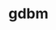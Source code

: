---
title: "gdbm"
layout: cache
categories: [package, develop-2024-10-27]
meta: {"versions": ["1.23"], "compilers": ["apple-clang@=15.0.0", "cce@=15.0.1", "gcc@=10.2.1", "gcc@=11.1.0", "gcc@=11.4.0", "gcc@=12.3.0", "gcc@=12.4.0", "gcc@=13.2.0", "gcc@=7.3.1", "gcc@=7.5.0", "gcc@=9.4.0", "oneapi@=2024.1.0", "oneapi@=2024.2.1"], "oss": ["amzn2", "centos7", "rhel8", "ubuntu18.04", "ubuntu20.04", "ubuntu22.04", "ubuntu24.04", "ventura"], "platforms": ["darwin", "linux"], "targets": ["aarch64", "neoverse_n1", "neoverse_v1", "neoverse_v2", "ppc64le", "x86_64_v3", "x86_64_v4", "zen4"], "stacks": ["aws-isc", "aws-isc-aarch64", "aws-pcluster-neoverse_v1", "aws-pcluster-x86_64_v4", "build_systems", "data-vis-sdk", "developer-tools-darwin", "developer-tools-manylinux2014", "e4s", "e4s-cray-rhel", "e4s-neoverse-v2", "e4s-neoverse_v1", "e4s-oneapi", "e4s-power", "e4s-rocm-external", "ml-darwin-aarch64-mps", "ml-linux-x86_64-cpu", "ml-linux-x86_64-cuda", "ml-linux-x86_64-rocm", "radiuss", "radiuss-aws", "radiuss-aws-aarch64", "root", "tutorial"], "num_specs": 21, "num_specs_by_stack": {"developer-tools-darwin": 1, "ml-darwin-aarch64-mps": 1, "root": 21, "radiuss-aws-aarch64": 2, "aws-isc-aarch64": 2, "aws-pcluster-neoverse_v1": 2, "aws-pcluster-x86_64_v4": 4, "radiuss-aws": 1, "aws-isc": 1, "e4s-cray-rhel": 1, "developer-tools-manylinux2014": 1, "radiuss": 1, "build_systems": 1, "e4s-power": 1, "data-vis-sdk": 1, "e4s-neoverse_v1": 1, "e4s-neoverse-v2": 1, "e4s-rocm-external": 1, "e4s": 1, "tutorial": 2, "e4s-oneapi": 1, "ml-linux-x86_64-cpu": 1, "ml-linux-x86_64-cuda": 1, "ml-linux-x86_64-rocm": 1}}
spec_details: [{"hash": "nhmad5tha4pp37f5n47zupelswzydjax", "compiler": "apple-clang@=15.0.0", "versions": ["1.23"], "os": "ventura", "platform": "darwin", "target": "aarch64", "variants": ["build_system=autotools"], "stacks": ["developer-tools-darwin", "ml-darwin-aarch64-mps", "root"], "size": "-", "tarball": "https://binaries.spack.io/develop-2024-10-27/build_cache/darwin-ventura-aarch64/apple-clang-15.0.0/gdbm-1.23/darwin-ventura-aarch64-apple-clang-15.0.0-gdbm-1.23-nhmad5tha4pp37f5n47zupelswzydjax.spack"}, {"hash": "thbmj4hdertosy63fcxiuyyvb23accmq", "compiler": "gcc@=7.3.1", "versions": ["1.23"], "os": "amzn2", "platform": "linux", "target": "aarch64", "variants": ["build_system=autotools"], "stacks": ["radiuss-aws-aarch64", "root", "aws-isc-aarch64"], "size": "-", "tarball": "https://binaries.spack.io/develop-2024-10-27/build_cache/linux-amzn2-aarch64/gcc-7.3.1/gdbm-1.23/linux-amzn2-aarch64-gcc-7.3.1-gdbm-1.23-thbmj4hdertosy63fcxiuyyvb23accmq.spack"}, {"hash": "xuow4kktd5w34ifobmw6hoc2f4pp6g4t", "compiler": "gcc@=7.3.1", "versions": ["1.23"], "os": "amzn2", "platform": "linux", "target": "neoverse_n1", "variants": ["build_system=autotools"], "stacks": ["radiuss-aws-aarch64", "root", "aws-isc-aarch64"], "size": "-", "tarball": "https://binaries.spack.io/develop-2024-10-27/build_cache/linux-amzn2-neoverse_n1/gcc-7.3.1/gdbm-1.23/linux-amzn2-neoverse_n1-gcc-7.3.1-gdbm-1.23-xuow4kktd5w34ifobmw6hoc2f4pp6g4t.spack"}, {"hash": "4gl5p62gynhh7dqgb7ip3c5tg3ygh6mx", "compiler": "gcc@=12.4.0", "versions": ["1.23"], "os": "amzn2", "platform": "linux", "target": "neoverse_n1", "variants": ["build_system=autotools"], "stacks": ["aws-pcluster-neoverse_v1", "root"], "size": "-", "tarball": "https://binaries.spack.io/develop-2024-10-27/build_cache/linux-amzn2-neoverse_n1/gcc-12.4.0/gdbm-1.23/linux-amzn2-neoverse_n1-gcc-12.4.0-gdbm-1.23-4gl5p62gynhh7dqgb7ip3c5tg3ygh6mx.spack"}, {"hash": "3go5d4kndatiph6vg7wwhuhiiygakfwn", "compiler": "gcc@=12.4.0", "versions": ["1.23"], "os": "amzn2", "platform": "linux", "target": "neoverse_v1", "variants": ["build_system=autotools"], "stacks": ["aws-pcluster-neoverse_v1", "root"], "size": "-", "tarball": "https://binaries.spack.io/develop-2024-10-27/build_cache/linux-amzn2-neoverse_v1/gcc-12.4.0/gdbm-1.23/linux-amzn2-neoverse_v1-gcc-12.4.0-gdbm-1.23-3go5d4kndatiph6vg7wwhuhiiygakfwn.spack"}, {"hash": "phapgj746icffqnv3eiskbncio6wurjt", "compiler": "gcc@=12.4.0", "versions": ["1.23"], "os": "amzn2", "platform": "linux", "target": "x86_64_v3", "variants": ["build_system=autotools"], "stacks": ["aws-pcluster-x86_64_v4", "root"], "size": "-", "tarball": "https://binaries.spack.io/develop-2024-10-27/build_cache/linux-amzn2-x86_64_v3/gcc-12.4.0/gdbm-1.23/linux-amzn2-x86_64_v3-gcc-12.4.0-gdbm-1.23-phapgj746icffqnv3eiskbncio6wurjt.spack"}, {"hash": "nieeb5ltivhqoukbun5g6qa5julqt36e", "compiler": "gcc@=7.3.1", "versions": ["1.23"], "os": "amzn2", "platform": "linux", "target": "x86_64_v3", "variants": ["build_system=autotools"], "stacks": ["radiuss-aws", "root", "aws-isc"], "size": "-", "tarball": "https://binaries.spack.io/develop-2024-10-27/build_cache/linux-amzn2-x86_64_v3/gcc-7.3.1/gdbm-1.23/linux-amzn2-x86_64_v3-gcc-7.3.1-gdbm-1.23-nieeb5ltivhqoukbun5g6qa5julqt36e.spack"}, {"hash": "rftfn3gkvdwihkzzmvssfywop476qe44", "compiler": "cce@=15.0.1", "versions": ["1.23"], "os": "rhel8", "platform": "linux", "target": "zen4", "variants": ["build_system=autotools"], "stacks": ["e4s-cray-rhel", "root"], "size": "-", "tarball": "https://binaries.spack.io/develop-2024-10-27/build_cache/linux-rhel8-zen4/cce-15.0.1/gdbm-1.23/linux-rhel8-zen4-cce-15.0.1-gdbm-1.23-rftfn3gkvdwihkzzmvssfywop476qe44.spack"}, {"hash": "gctdm4phux2buntjbsjppses667h5k4b", "compiler": "oneapi@=2024.1.0", "versions": ["1.23"], "os": "amzn2", "platform": "linux", "target": "x86_64_v3", "variants": ["build_system=autotools"], "stacks": ["aws-pcluster-x86_64_v4", "root"], "size": "-", "tarball": "https://binaries.spack.io/develop-2024-10-27/build_cache/linux-amzn2-x86_64_v3/oneapi-2024.1.0/gdbm-1.23/linux-amzn2-x86_64_v3-oneapi-2024.1.0-gdbm-1.23-gctdm4phux2buntjbsjppses667h5k4b.spack"}, {"hash": "wmb6zmbwnizq33vfzumk6noumupcizom", "compiler": "gcc@=12.4.0", "versions": ["1.23"], "os": "amzn2", "platform": "linux", "target": "x86_64_v4", "variants": ["build_system=autotools"], "stacks": ["aws-pcluster-x86_64_v4", "root"], "size": "-", "tarball": "https://binaries.spack.io/develop-2024-10-27/build_cache/linux-amzn2-x86_64_v4/gcc-12.4.0/gdbm-1.23/linux-amzn2-x86_64_v4-gcc-12.4.0-gdbm-1.23-wmb6zmbwnizq33vfzumk6noumupcizom.spack"}, {"hash": "wnvhkzkme6k7jouynv4x4zd5fhu3fx5q", "compiler": "oneapi@=2024.1.0", "versions": ["1.23"], "os": "amzn2", "platform": "linux", "target": "x86_64_v4", "variants": ["build_system=autotools"], "stacks": ["aws-pcluster-x86_64_v4", "root"], "size": "-", "tarball": "https://binaries.spack.io/develop-2024-10-27/build_cache/linux-amzn2-x86_64_v4/oneapi-2024.1.0/gdbm-1.23/linux-amzn2-x86_64_v4-oneapi-2024.1.0-gdbm-1.23-wnvhkzkme6k7jouynv4x4zd5fhu3fx5q.spack"}, {"hash": "q3s3qo3kmuwdecee7wn2pqangg3jdddp", "compiler": "gcc@=10.2.1", "versions": ["1.23"], "os": "centos7", "platform": "linux", "target": "x86_64_v3", "variants": ["build_system=autotools"], "stacks": ["developer-tools-manylinux2014", "root"], "size": "-", "tarball": "https://binaries.spack.io/develop-2024-10-27/build_cache/linux-centos7-x86_64_v3/gcc-10.2.1/gdbm-1.23/linux-centos7-x86_64_v3-gcc-10.2.1-gdbm-1.23-q3s3qo3kmuwdecee7wn2pqangg3jdddp.spack"}, {"hash": "77xymhpbh3ygdb5a336zmzpqfwaf5m6h", "compiler": "gcc@=7.5.0", "versions": ["1.23"], "os": "ubuntu18.04", "platform": "linux", "target": "x86_64_v3", "variants": ["build_system=autotools"], "stacks": ["radiuss", "root", "build_systems"], "size": "-", "tarball": "https://binaries.spack.io/develop-2024-10-27/build_cache/linux-ubuntu18.04-x86_64_v3/gcc-7.5.0/gdbm-1.23/linux-ubuntu18.04-x86_64_v3-gcc-7.5.0-gdbm-1.23-77xymhpbh3ygdb5a336zmzpqfwaf5m6h.spack"}, {"hash": "u7cg7q5fyerehysteyccp6pxi34d66l4", "compiler": "gcc@=9.4.0", "versions": ["1.23"], "os": "ubuntu20.04", "platform": "linux", "target": "ppc64le", "variants": ["build_system=autotools"], "stacks": ["e4s-power", "root"], "size": "-", "tarball": "https://binaries.spack.io/develop-2024-10-27/build_cache/linux-ubuntu20.04-ppc64le/gcc-9.4.0/gdbm-1.23/linux-ubuntu20.04-ppc64le-gcc-9.4.0-gdbm-1.23-u7cg7q5fyerehysteyccp6pxi34d66l4.spack"}, {"hash": "m6ncqbsnkngvyzaz3ineqxk7qxgqtabl", "compiler": "gcc@=11.1.0", "versions": ["1.23"], "os": "ubuntu20.04", "platform": "linux", "target": "x86_64_v3", "variants": ["build_system=autotools"], "stacks": ["data-vis-sdk", "root"], "size": "-", "tarball": "https://binaries.spack.io/develop-2024-10-27/build_cache/linux-ubuntu20.04-x86_64_v3/gcc-11.1.0/gdbm-1.23/linux-ubuntu20.04-x86_64_v3-gcc-11.1.0-gdbm-1.23-m6ncqbsnkngvyzaz3ineqxk7qxgqtabl.spack"}, {"hash": "dgmkexxc5beq3flsoz52aderpzskpv24", "compiler": "gcc@=11.4.0", "versions": ["1.23"], "os": "ubuntu22.04", "platform": "linux", "target": "neoverse_v1", "variants": ["build_system=autotools"], "stacks": ["e4s-neoverse_v1", "root"], "size": "-", "tarball": "https://binaries.spack.io/develop-2024-10-27/build_cache/linux-ubuntu22.04-neoverse_v1/gcc-11.4.0/gdbm-1.23/linux-ubuntu22.04-neoverse_v1-gcc-11.4.0-gdbm-1.23-dgmkexxc5beq3flsoz52aderpzskpv24.spack"}, {"hash": "st3gtr4oi2v4szwnmvi5kkt33y7vlgz6", "compiler": "gcc@=11.4.0", "versions": ["1.23"], "os": "ubuntu22.04", "platform": "linux", "target": "neoverse_v2", "variants": ["build_system=autotools"], "stacks": ["e4s-neoverse-v2", "root"], "size": "-", "tarball": "https://binaries.spack.io/develop-2024-10-27/build_cache/linux-ubuntu22.04-neoverse_v2/gcc-11.4.0/gdbm-1.23/linux-ubuntu22.04-neoverse_v2-gcc-11.4.0-gdbm-1.23-st3gtr4oi2v4szwnmvi5kkt33y7vlgz6.spack"}, {"hash": "jj2atvsdprz6qvh2n43326zfxv42iw7n", "compiler": "gcc@=11.4.0", "versions": ["1.23"], "os": "ubuntu22.04", "platform": "linux", "target": "x86_64_v3", "variants": ["build_system=autotools"], "stacks": ["e4s-rocm-external", "e4s", "tutorial", "root"], "size": "-", "tarball": "https://binaries.spack.io/develop-2024-10-27/build_cache/linux-ubuntu22.04-x86_64_v3/gcc-11.4.0/gdbm-1.23/linux-ubuntu22.04-x86_64_v3-gcc-11.4.0-gdbm-1.23-jj2atvsdprz6qvh2n43326zfxv42iw7n.spack"}, {"hash": "t6sqly4d4lr3mesxzf2paylkiadpz7qk", "compiler": "oneapi@=2024.2.1", "versions": ["1.23"], "os": "ubuntu22.04", "platform": "linux", "target": "x86_64_v3", "variants": ["build_system=autotools"], "stacks": ["e4s-oneapi", "root"], "size": "-", "tarball": "https://binaries.spack.io/develop-2024-10-27/build_cache/linux-ubuntu22.04-x86_64_v3/oneapi-2024.2.1/gdbm-1.23/linux-ubuntu22.04-x86_64_v3-oneapi-2024.2.1-gdbm-1.23-t6sqly4d4lr3mesxzf2paylkiadpz7qk.spack"}, {"hash": "ttyuhau65qtwjzely7v6tkbnu33mrxeg", "compiler": "gcc@=12.3.0", "versions": ["1.23"], "os": "ubuntu22.04", "platform": "linux", "target": "x86_64_v3", "variants": ["build_system=autotools"], "stacks": ["tutorial", "root"], "size": "-", "tarball": "https://binaries.spack.io/develop-2024-10-27/build_cache/linux-ubuntu22.04-x86_64_v3/gcc-12.3.0/gdbm-1.23/linux-ubuntu22.04-x86_64_v3-gcc-12.3.0-gdbm-1.23-ttyuhau65qtwjzely7v6tkbnu33mrxeg.spack"}, {"hash": "hqhclejeyhh6hx2bivmlfvy5oy3yvypj", "compiler": "gcc@=13.2.0", "versions": ["1.23"], "os": "ubuntu24.04", "platform": "linux", "target": "x86_64_v3", "variants": ["build_system=autotools"], "stacks": ["ml-linux-x86_64-cpu", "ml-linux-x86_64-cuda", "root", "ml-linux-x86_64-rocm"], "size": "-", "tarball": "https://binaries.spack.io/develop-2024-10-27/build_cache/linux-ubuntu24.04-x86_64_v3/gcc-13.2.0/gdbm-1.23/linux-ubuntu24.04-x86_64_v3-gcc-13.2.0-gdbm-1.23-hqhclejeyhh6hx2bivmlfvy5oy3yvypj.spack"}]
---